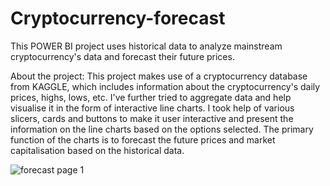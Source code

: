 # Cryptocurrency-forecast
This POWER BI project uses historical data to analyze mainstream cryptocurrency's data and forecast their future prices.

About the project:
  This project makes use of a cryptocurrency database from KAGGLE, which includes information about the cryptocurrency's daily prices, highs, lows, etc.
  I've further tried to aggregate data and help visualise it in the form of interactive line charts.
  I took help of various slicers, cards and buttons to make it user interactive and present the information on the line charts based on the options selected.
  The primary function of the charts is to forecast the future prices and market capitalisation based on the historical data. 
  
![forecast page 1](https://user-images.githubusercontent.com/111977672/186446071-efdb48dd-0b58-4c92-b522-31360a85501b.png)




